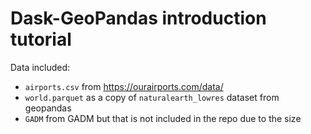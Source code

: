 # Dask-GeoPandas introduction tutorial

Data included:

- `airports.csv` from <https://ourairports.com/data/>
- `world.parquet` as a copy of `naturalearth_lowres` dataset from geopandas
- `GADM` from GADM but that is not included in the repo due to the size
